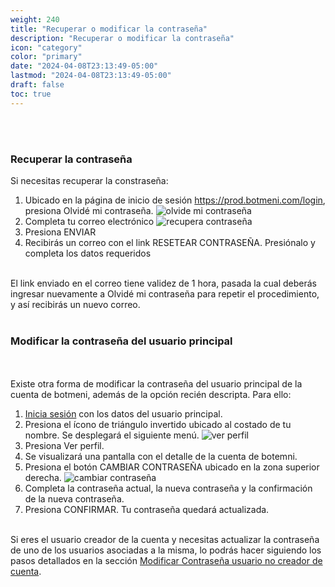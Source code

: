 ```yaml
---
weight: 240
title: "Recuperar o modificar la contraseña"
description: "Recuperar o modificar la contraseña"
icon: "category"
color: "primary"
date: "2024-04-08T23:13:49-05:00"
lastmod: "2024-04-08T23:13:49-05:00"
draft: false
toc: true
---
```

<br></br>

### Recuperar la contraseña
Si necesitas recuperar la constraseña:
1. Ubicado en la página de inicio de sesión <https://prod.botmeni.com/login>, presiona Olvidé mi contraseña. 
![olvide mi contraseña](/images/general/olvide%20mi%20contraseña.png) 
2. Completa tu correo electrónico
![recupera contraseña](/images/general/recupera%20tu%20contraseña.png) 
3. Presiona ENVIAR
4. Recibirás un correo con el link RESETEAR CONTRASEÑA. Presiónalo y completa los datos requeridos
<br></br>

El link enviado en el correo tiene validez de 1 hora, pasada la cual deberás ingresar nuevamente a Olvidé mi contraseña para repetir el procedimiento, y así recibirás un nuevo correo.
<br></br>

### Modificar la contraseña del usuario principal
<br></br>
Existe otra forma de modificar la contraseña del usuario principal de la cuenta de botmeni, además de la opción recién descripta. Para ello:
1. [Inicia sesión](Iniciar_sesión.md) con los datos del usuario principal.
2. Presiona el ícono de triángulo invertido ubicado al costado de tu nombre. Se desplegará el siguiente menú. 
![ver perfil](/images/general/ver%20pefil.png) 
3. Presiona Ver perfil.
4. Se visualizará una pantalla con el detalle de la cuenta de botemni. 
5. Presiona el botón CAMBIAR CONTRASEÑA ubicado en la zona superior derecha.
![cambiar contraseña](/images/general/cambiar%20contraseña.png) 
6. Completa la contraseña actual, la nueva contraseña y la confirmación de la nueva contraseña.
7. Presiona CONFIRMAR. Tu contraseña quedará actualizada.
<br></br>

Si eres el usuario creador de la cuenta y necesitas actualizar la contraseña de uno de los usuarios asociadas a la misma, lo podrás hacer siguiendo los pasos detallados en la sección [Modificar Contraseña usuario no creador de cuenta](../Usuarios/Actualizar_usuarios.md). 


